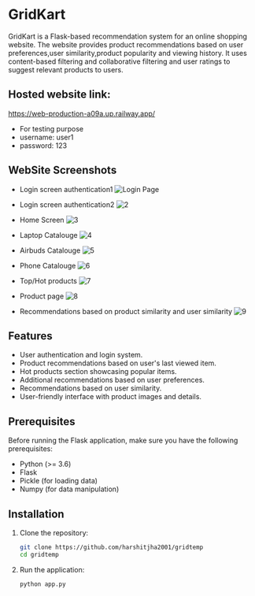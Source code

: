 # GridKart 

GridKart is a Flask-based recommendation system for an online shopping website. The website provides product recommendations based on user preferences,user similarity,product popularity and viewing history. It uses content-based filtering and collaborative filtering and user ratings to suggest relevant products to users.

## Hosted website link:
https://web-production-a09a.up.railway.app/
- For testing purpose
- username: user1
- password: 123

## WebSite Screenshots

- Login screen authentication1
![Login Page](https://github.com/harshitjha2001/gridtemp/assets/85453454/ab24c4ee-fa81-42bc-a935-078c1fbf586a)

- Login screen authentication2
![2](https://github.com/harshitjha2001/gridtemp/assets/85453454/0360b98b-ba74-4a52-bb4b-6062147cf0c8)

- Home Screen
![3](https://github.com/harshitjha2001/gridtemp/assets/85453454/3b9bfc17-75a0-4e93-89ce-1b406814f0df)

- Laptop Catalouge 
![4](https://github.com/harshitjha2001/gridtemp/assets/85453454/07fb6379-b139-42bb-852e-1c6e73726bdc)

- Airbuds Catalouge
![5](https://github.com/harshitjha2001/gridtemp/assets/85453454/5d66102a-b385-48a3-9684-d8ba85cf8f45)

- Phone Catalouge
![6](https://github.com/harshitjha2001/gridtemp/assets/85453454/788361c7-84ed-4452-b3dc-c9ef2c1ee4ef)

- Top/Hot products 
![7](https://github.com/harshitjha2001/gridtemp/assets/85453454/58e83e3d-2f0d-41ec-8f08-c677a1c341e1)

- Product page
![8](https://github.com/harshitjha2001/gridtemp/assets/85453454/3fd4c4d1-2c67-420b-ae9c-5a9057ee6d06)

- Recommendations based on product similarity and user similarity
![9](https://github.com/harshitjha2001/gridtemp/assets/85453454/b98d3813-5da1-4af7-8092-d9a6d594bf99)










## Features

- User authentication and login system.
- Product recommendations based on user's last viewed item.
- Hot products section showcasing popular items.
- Additional recommendations based on user preferences.
- Recommendations based on user similarity.
- User-friendly interface with product images and details.

## Prerequisites

Before running the Flask application, make sure you have the following prerequisites:

- Python (>= 3.6)
- Flask
- Pickle (for loading data)
- Numpy (for data manipulation)

## Installation

1. Clone the repository:

   ```bash
   git clone https://github.com/harshitjha2001/gridtemp
   cd gridtemp

2. Run the application:

   ```
   python app.py
